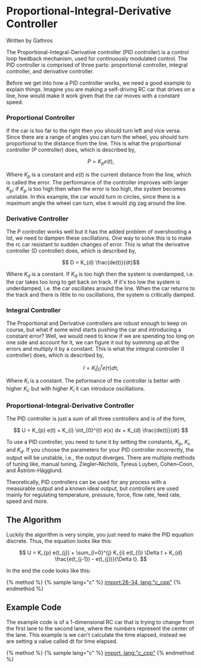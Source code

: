 # Proportional-Integral-Derivative Controller
Written by Gathros

The Proportional-Integral-Derivative controller (PID controller) is a control loop feedback mechanism, used for continuously modulated control.
The PID controller is comprised of three parts: proportional controller, integral controller, and derivative controller.

Before we get into how a PID controller works, we need a good example to explain things.
Imagine you are making a self-driving RC car that drives on a line, how would make it work given that the car moves with a constant speed.

### Proportional Controller

If the car is too far to the right then you should turn left and vice versa.
Since there are a range of angles you can turn the wheel, you should turn proportional to the distance from the line.
This is what the proportional controller (P controller) does, which is described by,

$$ P = K_{p} e(t), $$

Where $K_{p}$ is a constant and $e(t)$ is the current distance from the line, which is called the error.
The performance of the controller improves with larger $K_{p}$;
if $K_{p}$ is too high then when the error is too high, the system becomes unstable.
In this example, the car would turn in circles, since there is a maximum angle the wheel can turn, else it would zig zag around the line.

### Derivative Controller

The P controller works well but it has the added problem of overshooting a lot, we need to dampen these oscillations.
One way to solve this is to make the rc car resistant to sudden changes of error.
This is what the derivative controller (D controller) does, which is described by,

$$ D = K_{d} \frac{de(t)}{dt}$$

Where $K_{d}$ is a constant.
If $K_{d}$ is too high then the system is overdamped, i.e. the car takes too long to get back on track.
If it's too low the system is underdamped, i.e. the car oscillates around the line.
When the car returns to the track and there is little to no oscillations, the system is critically damped.

### Integral Controller

The Proportional and Derivative controllers are robust enough to keep on course, but what if some wind starts pushing the car and introducing a constant error?
Well, we would need to know if we are spending too long on one side and account for it, we can figure it out by summing up all the errors and multiply it by a constant.
This is what the integral controller (I controller) does, which is described by,

$$ I = K_{i} \int_{0}^{t} e(\uptau) d\uptau, $$

Where $K_{i}$ is a constant.
The peformance of the controller is better with higher $K_{i}$; but with higher $K_{i}$ it can introduce oscillations.

### Proportional-Integral-Derivative Controller

The PID controller is just a sum of all three controllers and is of the form,

$$ U = K_{p} e(t) + K_{i} \int_{0}^{t} e(x) dx + K_{d} \frac{de(t)}{dt} $$

To use a PID controller, you need to tune it by setting the constants, $K_{p}$, $K_{i}$, and $K_{d}$.
If you choose the parameters for your PID controller incorrectly, the output will be unstable, i.e., the output diverges.
There are multiple methods of tuning like, manual tuning, Ziegler–Nichols, Tyreus Luyben, Cohen–Coon, and Åström-Hägglund.

Theoretically, PID controllers can be used for any process with a measurable output and a known ideal output,
but controllers are used mainly for regulating temperature, pressure, force, flow rate, feed rate, speed and more.

## The Algorithm

Luckily the algorithm is very simple, you just need to make the PID equation discrete.
Thus, the equation looks like this:

$$ U = K_{p} e(t_{j}) + \sum_{l=0}^{j} K_{i} e(t_{l}) \Delta t + K_{d} \frac{e(t_{j-1}) - e(t_{j})}{\Delta t}. $$

In the end the code looks like this:

{% method %}
{% sample lang="c" %}
[import:26-34, lang:"c_cpp"](code/c/pid_controller.c)
{% endmethod %}

## Example Code

The example code is of a 1-dimensional RC car that is trying to change from the first lane to the second lane, where the numbers represent the center of the lane.
This example is we can't calculate the time elapsed, instead we are setting a value called dt for time elapsed.

{% method %}
{% sample lang="c" %}
[import, lang:"c_cpp"](code/c/pid_controller.c)
{% endmethod %}

<script>
MathJax.Hub.Queue(["Typeset",MathJax.Hub]);
</script>
